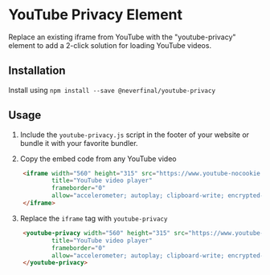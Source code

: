 # YouTube Privacy Element

Replace an existing iframe from YouTube with the "youtube-privacy" element to add 
a 2-click solution for loading YouTube videos.

## Installation

Install using `npm install --save @neverfinal/youtube-privacy`

## Usage

1. Include the `youtube-privacy.js` script in the footer of your website or bundle
it with your favorite bundler.

2. Copy the embed code from any YouTube video
```html
    <iframe width="560" height="315" src="https://www.youtube-nocookie.com/embed/xxxxxx"
            title="YouTube video player"
            frameborder="0"
            allow="accelerometer; autoplay; clipboard-write; encrypted-media; gyroscope; picture-in-picture" allowfullscreen>
    </iframe>
```

3. Replace the `iframe` tag with `youtube-privacy`

```html
    <youtube-privacy width="560" height="315" src="https://www.youtube-nocookie.com/embed/xxxxxx"
            title="YouTube video player"
            frameborder="0"
            allow="accelerometer; autoplay; clipboard-write; encrypted-media; gyroscope; picture-in-picture" allowfullscreen>
    </youtube-privacy>
```
